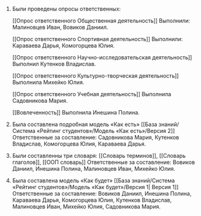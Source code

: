1. Были проведены опросы ответственных:

	[[Опрос ответственного Общественная деятельность]]
	Выполнили: Малиновцев Иван, Вовиков Даниил.

	[[Опрос ответственного Спортивная деятельность]]
	Выполнили: Караваева Дарья, Комогорцева Юлия.

	[[Опрос ответственного Научно-исследовательская деятельность]]
 	Выполнил Кутенков Владислав.
 
	[[Опрос ответственного Культурно-творческая деятельность]]
	Выполнила Михейко Юлия.

	[[Опрос ответственного Учебная деятельность]]
	Выполнила Садовникова Мария.
	
	[[Вовлеченность]] 
	Выполнила Инешина Полина.

2. Была составлена подробная модель «Как есть» [[База знаний/Система «Рейтинг студентов»/Модель «Как есть»/Версия 2]]
	Ответственные за составление: Садовникова Мария, Кутенков Владислав, Комогорцева Юлия, Караваева Дарья.
	
3. Были составленны три словаря: [[Словарь терминов]], [[Словарь глаголов]], [[ООП словарь]]
	Ответственные за составление: Вовиков Даниил, Инешина Полина, Малиновцев Иван, Михейко Юлия.
	
4. Была составлена модель «Как будет» [[База знаний/Система «Рейтинг студентов»/Модель «Как будет»/Версия 1| Версия 1]]
	Ответственные за составление: Вовиков Даниил, Инешина Полина, Караваева Дарья, Комогорцева Юлия, Кутенков Владислав, Малиновцев Иван, Михейко Юлия, Садовникова Мария.



 
